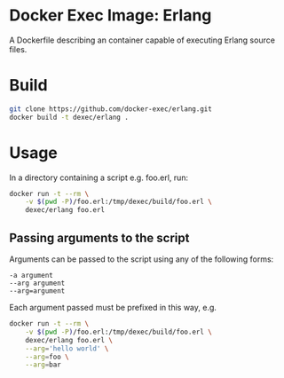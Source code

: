 # Docker Exec Image: Erlang

A Dockerfile describing an container capable of executing Erlang source files.

# Build

```sh
git clone https://github.com/docker-exec/erlang.git
docker build -t dexec/erlang .
```

# Usage

In a directory containing a script e.g. foo.erl, run:

```sh
docker run -t --rm \
    -v $(pwd -P)/foo.erl:/tmp/dexec/build/foo.erl \
    dexec/erlang foo.erl
```

## Passing arguments to the script

Arguments can be passed to the script using any of the following forms:

```
-a argument
--arg argument
--arg=argument
```

Each argument passed must be prefixed in this way, e.g.

```sh
docker run -t --rm \
    -v $(pwd -P)/foo.erl:/tmp/dexec/build/foo.erl \
    dexec/erlang foo.erl \
    --arg='hello world' \
    --arg=foo \
    --arg=bar
```
